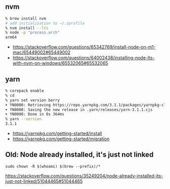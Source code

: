 ## nvm

```zsh
% brew install nvm
# add initialization to ~/.zprofile
% nvm install --lts
% node -p "process.arch"
arm64
```

- https://stackoverflow.com/questions/65342769/install-node-on-m1-mac/65449002#65449002
- https://stackoverflow.com/questions/64002438/installing-node-lts-with-nvm-on-windows/65532065#65532065

## yarn

```zsh
% corepack enable
% cd
% yarn set version berry
➤ YN0000: Retrieving https://repo.yarnpkg.com/3.1.1/packages/yarnpkg-cli/bin/yarn.js
➤ YN0000: Saving the new release in .yarn/releases/yarn-3.1.1.cjs
➤ YN0000: Done in 0s 364ms
% yarn --version
3.1.1
```

- https://yarnpkg.com/getting-started/install
- https://yarnpkg.com/getting-started/migration

## Old: Node already installed, it's just not linked

`sudo chown -R $(whoami) $(brew --prefix)/*`

https://stackoverflow.com/questions/35249204/node-already-installed-its-just-not-linked/51044465#51044465
